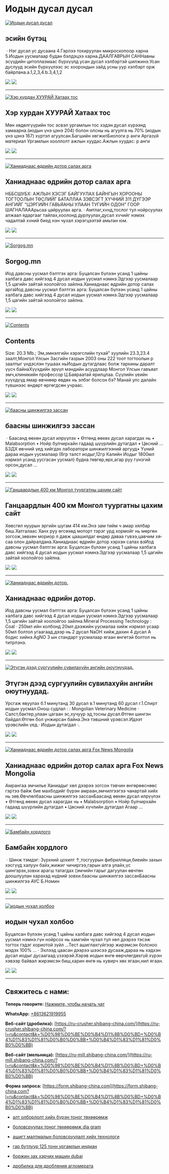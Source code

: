 # Иодын дусал дусал

<a href="https://swt.shibang-china.com/?l=ru&img&k=%D0%98%D0%BE%D0%B4%D1%8B%D0%BD+%D0%B4%D1%83%D1%81%D0%B0%D0%BB+%D0%B4%D1%83%D1%81%D0%B0%D0%BB" target="_blank">![Иодын дусал дусал](http://static.shibang-china.com/all-800x300/911.jpg)</a>

## эсийн бүтэц
&nbsp;&#0183;&#32;Нэг дусал ус дусаана 4.Гэрлээ тохируулан микроскопоор харна 5.Иодын уусмалаар будан бэлдэцээ харна.ДААЛГАВРЫН САННавны эсүүдийн цитоплазмаас бүрхүүлд усан дусал хэлбэртэй шилжинэ.Усан дуслууд эсийн бүрхүүлээс эс хоорондын зайд усны уур хэлбэрт орж байрлана.a.1,2,3,4.b.3,4,1,2


<a href="https://whatsapp.shibangsoft.com/WhatsApp.php" target="_blank" title="WhatsApp">![](http://static.shibang-china.com/icon/whatsapp.png)</a> <a href="https://swt.shibang-china.com/?l=ru&icon&k=%D0%98%D0%BE%D0%B4%D1%8B%D0%BD+%D0%B4%D1%83%D1%81%D0%B0%D0%BB+%D0%B4%D1%83%D1%81%D0%B0%D0%BB" target="_blank">![](http://static.shibang-china.com/icon/chat-ru.png)</a>

---

<a href="https://swt.shibang-china.com/?l=ru&img&k=%D0%98%D0%BE%D0%B4%D1%8B%D0%BD+%D0%B4%D1%83%D1%81%D0%B0%D0%BB+%D0%B4%D1%83%D1%81%D0%B0%D0%BB" target="_blank">![Хэр хурдан ХУУРАЙ Хатаах тос](http://static.shibang-china.com/all-800x300/1293.jpg)</a>

## Хэр хурдан ХУУРАЙ Хатаах тос
Мөн хөдөлгүүрийн тос эсвэл ургамлын тос хэдэн дусал хүрээнд хамаарна.(иодын үнэ цэнэ 204) болон олсны нь агуулга нь 70% (иодын үнэ цэнэ 167) хүртэл агуулсан.Багшийн хөгжилБиологи р анги Аргазүй материал Ургамлын хооллолт ажлын хуудас.Ажлын хуудас: р анги


<a href="https://whatsapp.shibangsoft.com/WhatsApp.php" target="_blank" title="WhatsApp">![](http://static.shibang-china.com/icon/whatsapp.png)</a> <a href="https://swt.shibang-china.com/?l=ru&icon&k=%D0%98%D0%BE%D0%B4%D1%8B%D0%BD+%D0%B4%D1%83%D1%81%D0%B0%D0%BB+%D0%B4%D1%83%D1%81%D0%B0%D0%BB" target="_blank">![](http://static.shibang-china.com/icon/chat-ru.png)</a>

---

<a href="https://swt.shibang-china.com/?l=ru&img&k=%D0%98%D0%BE%D0%B4%D1%8B%D0%BD+%D0%B4%D1%83%D1%81%D0%B0%D0%BB+%D0%B4%D1%83%D1%81%D0%B0%D0%BB" target="_blank">![Ханиаднаас өдрийн дотор салах арга](http://static.shibang-china.com/all-800x300/1281.jpg)</a>

## Ханиаднаас өдрийн дотор салах арга
НББСШУБХ: АЖЛЫН ХЭСЭГ БАЙГУУЛАХ БАЙНГЫН ХОРООНЫ ТОГТООЛЫН ТӨСЛИЙГ БАТАЛЛАА ЗЭВСЭГТ ХҮЧНИЙ 311 ДҮГЭЭР АНГИЙГ &quot;ЦЭРГИЙН ГАВЬЯАНЫ УЛААН ТУГИЙН ОДОН&quot; ГООР ШАГНАЛАААрьсаа цайруулах арга.&nbsp;&#0183;&#32;Амтлаг,хvнд,тослог тул нойрсуулах алжаал ядаргааг тайлах,хоолонд дурлуулах,дусал хvчийг нэмэх чадалтай хvний биед нэн чухал хэрэгцээтэй амьтан юм.


<a href="https://whatsapp.shibangsoft.com/WhatsApp.php" target="_blank" title="WhatsApp">![](http://static.shibang-china.com/icon/whatsapp.png)</a> <a href="https://swt.shibang-china.com/?l=ru&icon&k=%D0%98%D0%BE%D0%B4%D1%8B%D0%BD+%D0%B4%D1%83%D1%81%D0%B0%D0%BB+%D0%B4%D1%83%D1%81%D0%B0%D0%BB" target="_blank">![](http://static.shibang-china.com/icon/chat-ru.png)</a>

---

<a href="https://swt.shibang-china.com/?l=ru&img&k=%D0%98%D0%BE%D0%B4%D1%8B%D0%BD+%D0%B4%D1%83%D1%81%D0%B0%D0%BB+%D0%B4%D1%83%D1%81%D0%B0%D0%BB" target="_blank">![Sorgog.mn](http://static.shibang-china.com/all-800x300/879.jpg)</a>

## Sorgog.mn
Иод давсны уусмал бэлтгэх арга: Буцалсан бүлээн усанд 1 цайны халбага давс хийгээд 4 дусал иодын уусмал нэмнэ.Эдгээр уусмалаар 1,5 цагийн зайтай хоолойгоо зайлна.Ханиаднаас өдрийн дотор салах аргаИод давсны уусмал бэлтгэх арга: Буцалсан бүлээн усанд 1 цайны халбага давс хийгээд 4 дусал иодын уусмал нэмнэ.Эдгээр уусмалаар 1,5 цагийн зайтай хоолойгоо зайлна.


<a href="https://whatsapp.shibangsoft.com/WhatsApp.php" target="_blank" title="WhatsApp">![](http://static.shibang-china.com/icon/whatsapp.png)</a> <a href="https://swt.shibang-china.com/?l=ru&icon&k=%D0%98%D0%BE%D0%B4%D1%8B%D0%BD+%D0%B4%D1%83%D1%81%D0%B0%D0%BB+%D0%B4%D1%83%D1%81%D0%B0%D0%BB" target="_blank">![](http://static.shibang-china.com/icon/chat-ru.png)</a>

---

<a href="https://swt.shibang-china.com/?l=ru&img&k=%D0%98%D0%BE%D0%B4%D1%8B%D0%BD+%D0%B4%D1%83%D1%81%D0%B0%D0%BB+%D0%B4%D1%83%D1%81%D0%B0%D0%BB" target="_blank">![Contents](http://static.shibang-china.com/all-800x300/877.jpg)</a>

## Contents
Size: 20.3 Mb.; Эм,эмнэлгийн хэрэгслийн тухай” хуулийн 23.3,23.4 заалт,Монгол Улсын Засгийн газрын 2003 оны 222 тоот тогтоолын р заалтыг үндэслэн тушаах ньИодын дутагдлаас болж тархины даралт үүсч байнаХүүхдийн эрүүл мэндийн асуудлаар Монгол Улсын гавъяат эмч,клиникийн профессор Ц.Баяраатай ярилцлаа. Сүүлийн үеийн хүүхдүүд ямар өвчнөөр өвдөх нь элбэг болсон бэ? Манай улс далайн түвшнээс өндөрт өргөгдсөн учраас.


<a href="https://whatsapp.shibangsoft.com/WhatsApp.php" target="_blank" title="WhatsApp">![](http://static.shibang-china.com/icon/whatsapp.png)</a> <a href="https://swt.shibang-china.com/?l=ru&icon&k=%D0%98%D0%BE%D0%B4%D1%8B%D0%BD+%D0%B4%D1%83%D1%81%D0%B0%D0%BB+%D0%B4%D1%83%D1%81%D0%B0%D0%BB" target="_blank">![](http://static.shibang-china.com/icon/chat-ru.png)</a>

---

<a href="https://swt.shibang-china.com/?l=ru&img&k=%D0%98%D0%BE%D0%B4%D1%8B%D0%BD+%D0%B4%D1%83%D1%81%D0%B0%D0%BB+%D0%B4%D1%83%D1%81%D0%B0%D0%BB" target="_blank">![баасны шинжилгээ зассан](http://static.shibang-china.com/all-800x300/1413.jpg)</a>

## баасны шинжилгээ зассан
&nbsp;&#0183;&#32;Баасанд өөхөн дусал илрүүлэх • Өтгөнд өөхөх дусал харагдах нь • Malabsorption • Нойр булчирхайн гадаад шүүрлийн дутагдал • Цөсний …БЗДХ өвчний үед хийгдэх лаборатори шинжилгээний аргууд• Үүний дараа иодын уусмалаар (6гр талст иодыг,12гр Калийн Иодыг 1800мл нэрмэл усанд уусгасан уусмал) будна.төвгөр,өрх,агар руу гүнзгий орсон,дусал …


<a href="https://whatsapp.shibangsoft.com/WhatsApp.php" target="_blank" title="WhatsApp">![](http://static.shibang-china.com/icon/whatsapp.png)</a> <a href="https://swt.shibang-china.com/?l=ru&icon&k=%D0%98%D0%BE%D0%B4%D1%8B%D0%BD+%D0%B4%D1%83%D1%81%D0%B0%D0%BB+%D0%B4%D1%83%D1%81%D0%B0%D0%BB" target="_blank">![](http://static.shibang-china.com/icon/chat-ru.png)</a>

---

<a href="https://swt.shibang-china.com/?l=ru&img&k=%D0%98%D0%BE%D0%B4%D1%8B%D0%BD+%D0%B4%D1%83%D1%81%D0%B0%D0%BB+%D0%B4%D1%83%D1%81%D0%B0%D0%BB" target="_blank">![Ганцаардлын 400 км Монгол туургатны цахим сайт](http://static.shibang-china.com/all-800x300/1302.jpg)</a>

## Ганцаардлын 400 км Монгол туургатны цахим сайт
Хөвсгөл нуурын эргийн шугам 414 км.Энэ зам тийм ч амар хялбар биш.Хатгалаас Ханх руу өгсөхөд моторт тэрэг урд хормойг нь мөргөн зогсож,зөвхөн мориор л давж цаашилдаг өндөр даваа гүвээ,цавчим хя&#173;саа олон дайралдана.Ханиаднаас өдрийн дотор хэрхэн салах вэИод давсны уусмал бэлтгэх арга: Буцалсан бүлээн усанд 1 цайны халбага давс хийгээд 4 дусал иодын уусмал нэмнэ.Эдгээр уусмалаар 1,5 цагийн зайтай хоолойгоо зайлна.


<a href="https://whatsapp.shibangsoft.com/WhatsApp.php" target="_blank" title="WhatsApp">![](http://static.shibang-china.com/icon/whatsapp.png)</a> <a href="https://swt.shibang-china.com/?l=ru&icon&k=%D0%98%D0%BE%D0%B4%D1%8B%D0%BD+%D0%B4%D1%83%D1%81%D0%B0%D0%BB+%D0%B4%D1%83%D1%81%D0%B0%D0%BB" target="_blank">![](http://static.shibang-china.com/icon/chat-ru.png)</a>

---

<a href="https://swt.shibang-china.com/?l=ru&img&k=%D0%98%D0%BE%D0%B4%D1%8B%D0%BD+%D0%B4%D1%83%D1%81%D0%B0%D0%BB+%D0%B4%D1%83%D1%81%D0%B0%D0%BB" target="_blank">![Ханиаднаас өдрийн дотор.](http://static.shibang-china.com/all-800x300/317.jpg)</a>

## Ханиаднаас өдрийн дотор.
Иод давсны уусмал бэлтгэх арга: Буцалсан бүлээн усанд 1 цайны халбага давс хийгээд 4 дусал иодын уусмал нэмнэ.Эдгээр уусмалаар 1,5 цагийн зайтай хоолойгоо зайлна.Mineral Processing Technology : Coal&nbsp;&#0183;&#32;250мл ийн колбонд 20мл дээжийн уусмалаа хийж нэрмэл усаар 50мл болтол угаагаад,дээр нь 2 дусал NaOH хийж,дахин 4 дусал А бодис хийнэ.AgNO 3 ын стандарт уусмалаар ягаан өнгөтэй болтол нь титрлэнэ.


<a href="https://whatsapp.shibangsoft.com/WhatsApp.php" target="_blank" title="WhatsApp">![](http://static.shibang-china.com/icon/whatsapp.png)</a> <a href="https://swt.shibang-china.com/?l=ru&icon&k=%D0%98%D0%BE%D0%B4%D1%8B%D0%BD+%D0%B4%D1%83%D1%81%D0%B0%D0%BB+%D0%B4%D1%83%D1%81%D0%B0%D0%BB" target="_blank">![](http://static.shibang-china.com/icon/chat-ru.png)</a>

---

<a href="https://swt.shibang-china.com/?l=ru&img&k=%D0%98%D0%BE%D0%B4%D1%8B%D0%BD+%D0%B4%D1%83%D1%81%D0%B0%D0%BB+%D0%B4%D1%83%D1%81%D0%B0%D0%BB" target="_blank">![Этүгэн дээд сургуулийн сувилахуйн ангийн оюутнуудад.](http://static.shibang-china.com/all-800x300/1466.jpg)</a>

## Этүгэн дээд сургуулийн сувилахуйн ангийн оюутнуудад.
Урсгаж явуулах б.1 минутанд 30 дусал в.1 минутанд 60 дусал г.1.Спирт иодын уусмал.Онош судлал : : Mongolian Veterinary Medicine&nbsp;&#0183;&#32;Салст,бактер,улаан цагаан эс,хучуур эд,тосны дусал.Өтгөн шингэн байдал.Өтгөн бол унжирсан байна.Энэ тэвшний үрэвсэл.Идээт үрэвслийн үед.&#183; Иодын дутагдал &#183;.


<a href="https://whatsapp.shibangsoft.com/WhatsApp.php" target="_blank" title="WhatsApp">![](http://static.shibang-china.com/icon/whatsapp.png)</a> <a href="https://swt.shibang-china.com/?l=ru&icon&k=%D0%98%D0%BE%D0%B4%D1%8B%D0%BD+%D0%B4%D1%83%D1%81%D0%B0%D0%BB+%D0%B4%D1%83%D1%81%D0%B0%D0%BB" target="_blank">![](http://static.shibang-china.com/icon/chat-ru.png)</a>

---

<a href="https://swt.shibang-china.com/?l=ru&img&k=%D0%98%D0%BE%D0%B4%D1%8B%D0%BD+%D0%B4%D1%83%D1%81%D0%B0%D0%BB+%D0%B4%D1%83%D1%81%D0%B0%D0%BB" target="_blank">![Ханиаднаас өдрийн дотор салах арга Fox News Mongolia](http://static.shibang-china.com/all-800x300/1195.jpg)</a>

## Ханиаднаас өдрийн дотор салах арга Fox News Mongolia
Амрангаа эмчилье Ханиадыг хөл дээрээ зогсон тэвчин өнгөрөөснөөс гэртээ байж бие махбодийг бүрэн амраан,эмчилгээгээ чанартай хийх нь зөв.Өвчлөлбаасны шинжилгээ зассанБаасанд өөхөн дусал илрүүлэх • Өтгөнд өөхөх дусал харагдах нь • Malabsorption • Нойр булчирхайн гадаад шүүрлийн дутагдал • Цөсний хүчлийн дутагдал Агаар …


<a href="https://whatsapp.shibangsoft.com/WhatsApp.php" target="_blank" title="WhatsApp">![](http://static.shibang-china.com/icon/whatsapp.png)</a> <a href="https://swt.shibang-china.com/?l=ru&icon&k=%D0%98%D0%BE%D0%B4%D1%8B%D0%BD+%D0%B4%D1%83%D1%81%D0%B0%D0%BB+%D0%B4%D1%83%D1%81%D0%B0%D0%BB" target="_blank">![](http://static.shibang-china.com/icon/chat-ru.png)</a>

---

<a href="https://swt.shibang-china.com/?l=ru&img&k=%D0%98%D0%BE%D0%B4%D1%8B%D0%BD+%D0%B4%D1%83%D1%81%D0%B0%D0%BB+%D0%B4%D1%83%D1%81%D0%B0%D0%BB" target="_blank">![Бамбайн хордлого](http://static.shibang-china.com/all-800x300/346.jpg)</a>

## Бамбайн хордлого
&nbsp;&#0183;&#32;Шинж тэмдэг: Зүрхний цохилт ↑,тосгуурын фибрилляци,биеийн захын хэсгүүд халуун байх,жижиг чичиргээ,гарын алга улайх,үс шингэрэх,зовхи арагш татагдах (эмчийн гарыг дагуулан өвчтөн доошлуулан харахад нүдний зовхи.баасны шинжилгээ зассанБаасны шинжилгээ АУС Б.Номин


<a href="https://whatsapp.shibangsoft.com/WhatsApp.php" target="_blank" title="WhatsApp">![](http://static.shibang-china.com/icon/whatsapp.png)</a> <a href="https://swt.shibang-china.com/?l=ru&icon&k=%D0%98%D0%BE%D0%B4%D1%8B%D0%BD+%D0%B4%D1%83%D1%81%D0%B0%D0%BB+%D0%B4%D1%83%D1%81%D0%B0%D0%BB" target="_blank">![](http://static.shibang-china.com/icon/chat-ru.png)</a>

---

<a href="https://swt.shibang-china.com/?l=ru&img&k=%D0%98%D0%BE%D0%B4%D1%8B%D0%BD+%D0%B4%D1%83%D1%81%D0%B0%D0%BB+%D0%B4%D1%83%D1%81%D0%B0%D0%BB" target="_blank">![иодын чухал холбоо](http://static.shibang-china.com/all-800x300/504.jpg)</a>

## иодын чухал холбоо
Буцалсан бүлээн усанд 1 цайны халбага давс хийгээд 4 дусал иодын уусмал нэмнэ.гүн нойрсох нь хамгийн чухал тул хөл дээрээ тэсэж тогтох гэдэг хориотой зүйл …Тест ашиглахгүйгээр жирэмсэн болсноо мэдэх 100% …&nbsp;&#0183;&#32;Эхлээд цаасан дээрээ шээсээ дусааж,дараа нь хэдхэн дусал иодыг дусаагаад үзээрэй.Хэрэв иодын өнгө өөрчлөгдөхгүй хүрэн хэвээр байвал жирэмсэн биш,харин өнгө нь хувирч хөх ягаан,нил ягаан.


<a href="https://whatsapp.shibangsoft.com/WhatsApp.php" target="_blank" title="WhatsApp">![](http://static.shibang-china.com/icon/whatsapp.png)</a> <a href="https://swt.shibang-china.com/?l=ru&icon&k=%D0%98%D0%BE%D0%B4%D1%8B%D0%BD+%D0%B4%D1%83%D1%81%D0%B0%D0%BB+%D0%B4%D1%83%D1%81%D0%B0%D0%BB" target="_blank">![](http://static.shibang-china.com/icon/chat-ru.png)</a>

---
## Свяжитесь с нами:

**Теперь говорите:** [Нажмите, чтобы начать чат](https://swt.shibang-china.com?l=ru&contact&k=%D0%98%D0%BE%D0%B4%D1%8B%D0%BD+%D0%B4%D1%83%D1%81%D0%B0%D0%BB+%D0%B4%D1%83%D1%81%D0%B0%D0%BB)

**WhatsApp:**  [+8613621919955](https://whatsapp.shibangsoft.com/WhatsApp.php)

**Веб-сайт (дробилка):** [https://ru-crusher.shibang-china.com/](https://ru-crusher.shibang-china.com/?l=ru&contact&k=%D0%98%D0%BE%D0%B4%D1%8B%D0%BD+%D0%B4%D1%83%D1%81%D0%B0%D0%BB+%D0%B4%D1%83%D1%81%D0%B0%D0%BB)

**Веб-сайт (мельница):** [https://ru-mill.shibang-china.com/](https://ru-mill.shibang-china.com/?l=ru&contact&k=%D0%98%D0%BE%D0%B4%D1%8B%D0%BD+%D0%B4%D1%83%D1%81%D0%B0%D0%BB+%D0%B4%D1%83%D1%81%D0%B0%D0%BB)

**Форма запроса:** [https://form.shibang-china.com](https://form.shibang-china.com?l=ru&contact&k=%D0%98%D0%BE%D0%B4%D1%8B%D0%BD+%D0%B4%D1%83%D1%81%D0%B0%D0%BB+%D0%B4%D1%83%D1%81%D0%B0%D0%BB)

* [алт олборлолт хийх бүрэн тоног төхөөрөмж](../128/%D0%B0%D0%BB%D1%82%20%D0%BE%D0%BB%D0%B1%D0%BE%D1%80%D0%BB%D0%BE%D0%BB%D1%82%20%D1%85%D0%B8%D0%B9%D1%85%20%D0%B1%D2%AF%D1%80%D1%8D%D0%BD%20%D1%82%D0%BE%D0%BD%D0%BE%D0%B3%20%D1%82%D3%A9%D1%85%D3%A9%D3%A9%D1%80%D3%A9%D0%BC%D0%B6.md)

* [боловсруулах тоног төхөөрөмж dia gram](../126/%D0%B1%D0%BE%D0%BB%D0%BE%D0%B2%D1%81%D1%80%D1%83%D1%83%D0%BB%D0%B0%D1%85%20%D1%82%D0%BE%D0%BD%D0%BE%D0%B3%20%D1%82%D3%A9%D1%85%D3%A9%D3%A9%D1%80%D3%A9%D0%BC%D0%B6%20dia%20gram.md)

* [ашигт малтмалын боловсруулалт хийх технологи](../130/%D0%B0%D1%88%D0%B8%D0%B3%D1%82%20%D0%BC%D0%B0%D0%BB%D1%82%D0%BC%D0%B0%D0%BB%D1%8B%D0%BD%20%D0%B1%D0%BE%D0%BB%D0%BE%D0%B2%D1%81%D1%80%D1%83%D1%83%D0%BB%D0%B0%D0%BB%D1%82%20%D1%85%D0%B8%D0%B9%D1%85%20%D1%82%D0%B5%D1%85%D0%BD%D0%BE%D0%BB%D0%BE%D0%B3%D0%B8.md)

* [гар бутлуур 125 тонн ургамлын индиан](../127/%D0%B3%D0%B0%D1%80%20%D0%B1%D1%83%D1%82%D0%BB%D1%83%D1%83%D1%80%20125%20%D1%82%D0%BE%D0%BD%D0%BD%20%D1%83%D1%80%D0%B3%D0%B0%D0%BC%D0%BB%D1%8B%D0%BD%20%D0%B8%D0%BD%D0%B4%D0%B8%D0%B0%D0%BD.md)

* [боржин зах хэрчих машин dubai](../130/%D0%B1%D0%BE%D1%80%D0%B6%D0%B8%D0%BD%20%D0%B7%D0%B0%D1%85%20%D1%85%D1%8D%D1%80%D1%87%D0%B8%D1%85%20%D0%BC%D0%B0%D1%88%D0%B8%D0%BD%20dubai.md)

* [дробилка для дробления агломерата](../130/%D0%B4%D1%80%D0%BE%D0%B1%D0%B8%D0%BB%D0%BA%D0%B0%20%D0%B4%D0%BB%D1%8F%20%D0%B4%D1%80%D0%BE%D0%B1%D0%BB%D0%B5%D0%BD%D0%B8%D1%8F%20%D0%B0%D0%B3%D0%BB%D0%BE%D0%BC%D0%B5%D1%80%D0%B0%D1%82%D0%B0.md)